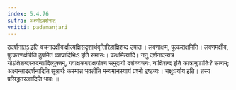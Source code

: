 ```yaml
---
index: 5.4.76
sutra: अक्ष्णोऽदर्शनात्‌
vritti: padamanjari
---
```


 ठदर्शनात्ऽ इति वचनादक्षीवाक्षीत्यक्षिसदृशार्थवृत्तिरिहाक्षिशब्द उपातः। लवणाक्षम्, पुत्कराक्षमिति। लवणमक्षीव, पुत्करणक्षीवेति ठुपमितं व्याघ्रादिभिःऽ इति समासः। कथमित्यादि। ननु दर्शनादन्यत्र योऽक्षिशब्दस्तदन्तादित्युक्तम्, गवाक्षकबराक्षयोश्च समुदायो दर्शनवचनः, नाक्षिशब्द इति कात्रानुपपतिः? सत्यम्; अक्ष्यन्ताददर्शनादिति सूत्रार्थः कस्मान्न भवतीति मन्यमानस्यायं प्रश्नो द्रष्टव्यः। चक्षुःपर्याय इति। तस्य प्रसिद्धतरत्वादिति भावः ॥